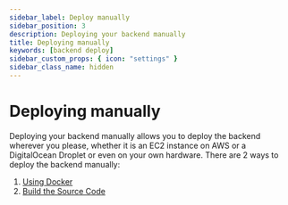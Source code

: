 ```yaml
---
sidebar_label: Deploy manually
sidebar_position: 3
description: Deploying your backend manually
title: Deploying manually
keywords: [backend deploy]
sidebar_custom_props: { icon: "settings" }
sidebar_class_name: hidden
---
```


# Deploying manually

Deploying your backend manually allows you to deploy the backend wherever you please, whether it is an EC2 instance on AWS or a DigitalOcean Droplet or even on your own hardware. There are 2 ways to deploy the backend manually:

1. [Using Docker](https://github.com/AgoraIO-Community/app-builder-docs/wiki/Deploy-Using-Docker)
2. [Build the Source Code](https://github.com/AgoraIO-Community/app-builder-docs/wiki/Deploy-from-Source)
